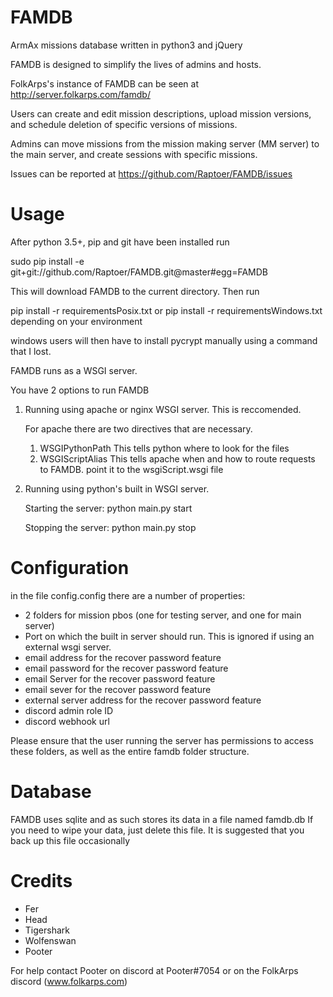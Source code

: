 FAMDB
=====

ArmAx missions database written in python3 and jQuery

FAMDB is designed to simplify the lives of admins and hosts.

FolkArps's instance of FAMDB can be seen at http://server.folkarps.com/famdb/

Users can create and edit mission descriptions, upload mission versions, and
schedule deletion of specific versions of missions.

Admins can move missions from the mission making server (MM server) to the main server, 
and create sessions with specific missions.

Issues can be reported at https://github.com/Raptoer/FAMDB/issues

Usage
=====
After python 3.5+, pip and git have been installed run

sudo pip install -e git+git://github.com/Raptoer/FAMDB.git@master#egg=FAMDB

This will download FAMDB to the current directory.
Then run 

pip install -r requirementsPosix.txt or pip install -r requirementsWindows.txt depending on your environment

windows users will then have to install pycrypt manually using a command that I lost.

FAMDB runs as a WSGI server. 

You have 2 options to run FAMDB
1. Running using apache or nginx WSGI server. This is reccomended.
  
     For apache there are two directives that are necessary.
  
      1. WSGIPythonPath
        This tells python where to look for the files
      2. WSGIScriptAlias
          This tells apache when and how to route requests to FAMDB. point it to the wsgiScript.wsgi file


2. Running using python's built in WSGI server.

     Starting the server:
     python main.py start

     Stopping the server:
     python main.py stop

Configuration
=============
in the file config.config there are a number of properties:
* 2 folders for mission pbos (one for testing server, and one for main server)
* Port on which the built in server should run. This is ignored if using an external wsgi server.
* email address for the recover password feature
* email password for the recover password feature
* email Server for the recover password feature
* email sever for the recover password feature
* external server address for the recover password feature
* discord admin role ID
* discord webhook url
 
Please ensure that the user running the server has permissions to access these folders, as well as the entire famdb folder structure.

Database
========
FAMDB uses sqlite and as such stores its data in a file named famdb.db
If you need to wipe your data, just delete this file.
It is suggested that you back up this file occasionally

Credits
=====
* Fer
* Head
* Tigershark
* Wolfenswan
* Pooter

For help contact Pooter on discord at Pooter#7054 or on the FolkArps discord (www.folkarps.com)
